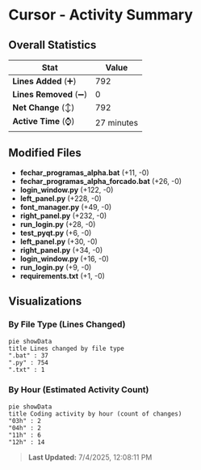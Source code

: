 # Cursor - Activity Summary 

## Overall Statistics

| Stat                   | Value                                                             |
| ---------------------- | ----------------------------------------------------------------- |
| **Lines Added** (➕)   | 792                                          |
| **Lines Removed** (➖) | 0                                        |
| **Net Change** (↕)    | 792                |
| **Active Time** (⌚)   | 27 minutes |


## Modified Files
- **fechar_programas_alpha.bat** (+11, -0)
- **fechar_programas_alpha_forcado.bat** (+26, -0)
- **login_window.py** (+122, -0)
- **left_panel.py** (+228, -0)
- **font_manager.py** (+49, -0)
- **right_panel.py** (+232, -0)
- **run_login.py** (+28, -0)
- **test_pyqt.py** (+6, -0)
- **left_panel.py** (+30, -0)
- **right_panel.py** (+34, -0)
- **login_window.py** (+16, -0)
- **run_login.py** (+9, -0)
- **requirements.txt** (+1, -0)

## Visualizations

### By File Type (Lines Changed)

```mermaid
pie showData
title Lines changed by file type
".bat" : 37
".py" : 754
".txt" : 1
```

### By Hour (Estimated Activity Count)

```mermaid
pie showData
title Coding activity by hour (count of changes)
"03h" : 2
"04h" : 2
"11h" : 6
"12h" : 14
```


> **Last Updated:** 7/4/2025, 12:08:11 PM